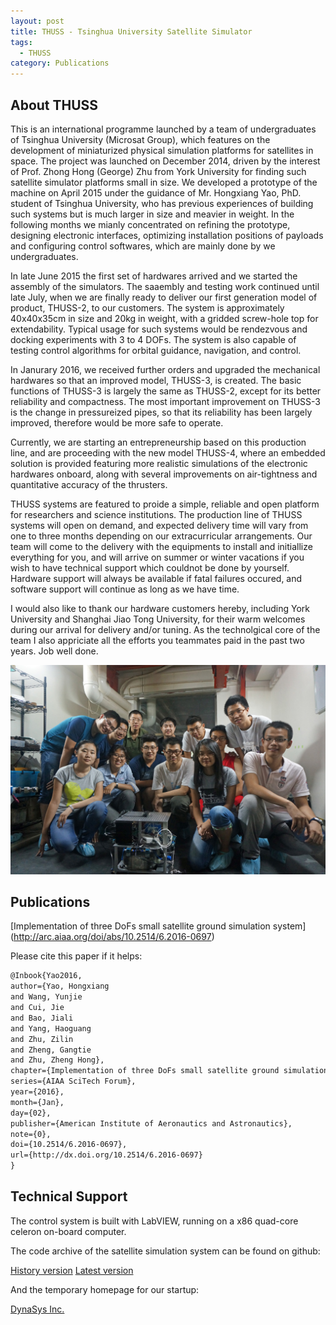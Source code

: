 ```yaml
---
layout: post
title: THUSS - Tsinghua University Satellite Simulator
tags:
  - THUSS
category: Publications
---
```

## About THUSS

This is an international programme launched by a team of undergraduates of Tsinghua University (Microsat Group), which features on the development of miniaturized physical simulation platforms for satellites in space. The project was launched on December 2014, driven by the interest of Prof. Zhong Hong (George) Zhu from York University for finding such satellite simulator platforms small in size. We developed a prototype of the machine on April 2015 under the guidance of Mr. Hongxiang Yao, PhD. student of Tsinghua University, who has previous experiences of building such systems but is much larger in size and meavier in weight. In the following months we mianly concentrated on refining the prototype, designing electronic interfaces, optimizing installation positions of payloads and configuring control softwares, which are mainly done by we undergraduates.

<!--more-->

In late June 2015 the first set of hardwares arrived and we started the assembly of the simulators. The saaembly and testing work continued until late July, when we are finally ready to deliver our first generation model of product, THUSS-2, to our customers. The system is approximately 40x40x35cm in size and 20kg in weight, with a gridded screw-hole top for extendability. Typical usage for such systems would be rendezvous and docking experiments with 3 to 4 DOFs. The system is also capable of testing control algorithms for orbital guidance, navigation, and control.

In Janurary 2016, we received further orders and upgraded the mechanical hardwares so that an improved model, THUSS-3, is created. The basic functions of THUSS-3 is largely the same as THUSS-2, except for its better reliability and compactness. The most important improvement on THUSS-3 is the change in pressureized pipes, so that its reliability has been largely improved, therefore would be more safe to operate.

Currently, we are starting an entrepreneurship based on this production line, and are proceeding with the new model THUSS-4, where an embedded solution is provided featuring more realistic simulations of the electronic hardwares onboard, along with several improvements on air-tightness and quantitative accuracy of the thrusters.

THUSS systems are featured to proide a simple, reliable and open platform for researchers and science institutions. The production line of THUSS systems will open on demand, and expected delivery time will vary from one to three months depending on our extracurricular arrangements. Our team will come to the delivery with the equipments to install and initiallize everything for you, and will arrive on summer or winter vacations if you wish to have technical support which couldnot be done by yourself. Hardware support will always be available if fatal failures occured, and software support will continue as long as we have time.

I would also like to thank our hardware customers hereby, including York University and Shanghai Jiao Tong University, for their warm welcomes during our arrival for delivery and/or tuning. As the technolgical core of the team I also appriciate all the efforts you teammates paid in the past two years. Job well done.

![Microsat Group](https://raw.githubusercontent.com/HaoguangYang/HaoguangYang.github.io/master/assets/media/THUSS-team.JPG)

## Publications

[Implementation of three DoFs small satellite ground simulation system] (http://arc.aiaa.org/doi/abs/10.2514/6.2016-0697)

Please cite this paper if it helps:

```tex
@Inbook{Yao2016,
author={Yao, Hongxiang
and Wang, Yunjie
and Cui, Jie
and Bao, Jiali
and Yang, Haoguang
and Zhu, Zilin
and Zheng, Gangtie
and Zhu, Zheng Hong},
chapter={Implementation of three DoFs small satellite ground simulation system},
series={AIAA SciTech Forum},
year={2016},
month={Jan},
day={02},
publisher={American Institute of Aeronautics and Astronautics},
note={0},
doi={10.2514/6.2016-0697},
url={http://dx.doi.org/10.2514/6.2016-0697}
}
```

## Technical Support

The control system is built with LabVIEW, running on a x86 quad-core celeron on-board computer.

The code archive of the satellite simulation system can be found on github:

[History version](https://github.com/HaoguangYang/THUSS)
[Latest version](https://github.com/HaoguangYang/THUSS-Release)

And the temporary homepage for our startup:

[DynaSys Inc.](http://www.x-lab.tsinghua.edu.cn/?c=nurture&amp;a=projectshow&amp;id=3108#project)
